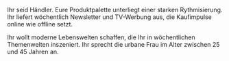 Ihr seid Händler. Eure Produktpalette unterliegt einer starken Rythmisierung. Ihr liefert wöchentlich Newsletter und TV-Werbung aus, die Kaufimpulse online wie offline setzt. 

Ihr wollt moderne Lebenswelten schaffen, die Ihr in wöchentlichen Themenwelten inszeniert. Ihr sprecht die urbane Frau im Alter zwischen 25 und 45 Jahren an.

